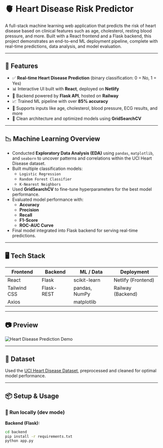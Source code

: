 # 🫀 Heart Disease Risk Predictor

A full-stack machine learning web application that predicts the risk of heart disease based on clinical features such as age, cholesterol, resting blood pressure, and more. Built with a React frontend and a Flask backend, this project demonstrates an end-to-end ML deployment pipeline, complete with real-time predictions, data analysis, and model evaluation.

---

## 🚀 Features

- ✅ **Real-time Heart Disease Prediction** (binary classification: 0 = No, 1 = Yes)
- 📊 Interactive UI built with **React**, deployed on **Netlify**
- 🧠 Backend powered by **Flask API**, hosted on **Railway**
- 📈 Trained ML pipeline with over **85% accuracy**
- 🧪 Supports inputs like age, cholesterol, blood pressure, ECG results, and more
- 🧹 Clean architecture and optimized models using **GridSearchCV**

---

## 📉 Machine Learning Overview

- Conducted **Exploratory Data Analysis (EDA)** using `pandas`, `matplotlib`, and `seaborn` to uncover patterns and correlations within the UCI Heart Disease dataset.
- Built multiple classification models:
  - `Logistic Regression`
  - `Random Forest Classifier`
  - `K-Nearest Neighbors`
- Used **GridSearchCV** to fine-tune hyperparameters for the best model performance.
- Evaluated model performance with:
  - **Accuracy**
  - **Precision**
  - **Recall**
  - **F1-Score**
  - **ROC-AUC Curve**
- Final model integrated into Flask backend for serving real-time predictions.

---

## 🖥️ Tech Stack

| Frontend      | Backend     | ML / Data      | Deployment         |
| ------------- | ----------- | -------------- | ------------------ |
| React         | Flask       | scikit-learn   | Netlify (Frontend) |
| Tailwind CSS  | Flask-REST  | pandas, NumPy  | Railway (Backend)  |
| Axios         |             | matplotlib     |                    |

---

## 📷 Preview

![Heart Disease Prediction Demo](preview.png) <!-- Replace with your screenshot -->

---

## 📂 Dataset

Used the [UCI Heart Disease Dataset](https://archive.ics.uci.edu/ml/datasets/heart+disease), preprocessed and cleaned for optimal model performance.

---

## 📦 Setup & Usage

### 🧪 Run locally (dev mode)

**Backend (Flask):**
```bash
cd backend
pip install -r requirements.txt
python app.py
